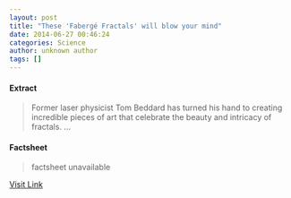```yaml
---
layout: post
title: "These 'Fabergé Fractals' will blow your mind"
date: 2014-06-27 00:46:24
categories: Science
author: unknown author
tags: []
---
```



#### Extract
>Former laser physicist Tom Beddard has turned his hand to creating incredible pieces of art that celebrate the beauty and intricacy of fractals. ...

#### Factsheet
>factsheet unavailable

[Visit Link](http://feeds.sciencealert.com.au/~r/sciencealert-latestnews/~3/cYMndsj4wJ4/20142706-25757.html)


